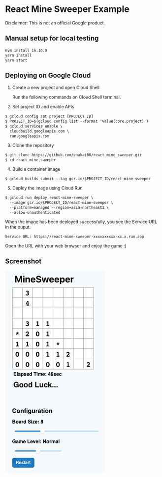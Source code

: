 # React Mine Sweeper Example

Disclaimer: This is not an official Google product.

## Manual setup for local testing
```
nvm install 16.10.0
yarn install
yarn start
```

## Deploying on Google Cloud

1. Create a new project and open Cloud Shell

    Run the following commands on Cloud Shell terminal.

2. Set project ID and enable APIs

```
$ gcloud config set project [PROJECT ID]
$ PROJECT_ID=$(gcloud config list --format 'value(core.project)')
$ gcloud services enable \
  cloudbuild.googleapis.com \
  run.googleapis.com
```

3. Clone the repository

```
$ git clone https://github.com/enakai00/react_mine_sweeper.git
$ cd react_mine_sweeper
```

4. Build a container image

```
$ gcloud builds submit --tag gcr.io/$PROJECT_ID/react-mine-sweeper 
```

5. Deploy the image using Cloud Run

```
$ gcloud run deploy react-mine-sweeper \
  --image gcr.io/$PROJECT_ID/react-mine-sweeper \
  --platform=managed --region=asia-northeast1 \
  --allow-unauthenticated
```

When the image has been deployed successfully, you see the Service URL in the ouput.

```
Service URL: https://react-mine-sweeper-xxxxxxxxxx-xx.x.run.app
```

Open the URL with your web browser and enjoy the game :)


## Screenshot
![Screenshot](doc/img/screenshot.png)
